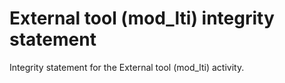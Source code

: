# External tool (mod_lti) integrity statement #

Integrity statement for the External tool (mod_lti) activity.
